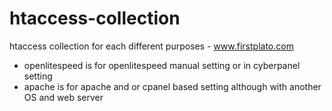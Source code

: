 # htaccess-collection
htaccess collection for each different purposes - www.firstplato.com

- openlitespeed is for openlitespeed manual setting or in cyberpanel setting
- apache is for apache and or cpanel based setting although with another OS and web server
